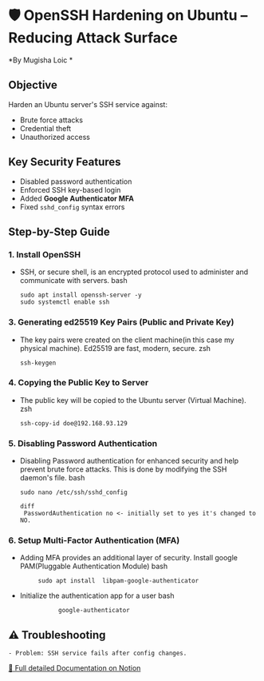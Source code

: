 # 🛡️ OpenSSH Hardening on Ubuntu – Reducing Attack Surface  
*By Mugisha Loic *

## Objective  
Harden an Ubuntu server's SSH service against:  
- Brute force attacks  
- Credential theft  
- Unauthorized access  

##  Key Security Features  
- Disabled password authentication  
- Enforced SSH key-based login  
- Added **Google Authenticator MFA**  
- Fixed `sshd_config` syntax errors  

## Step-by-Step Guide  

### 1. Install OpenSSH  
- SSH, or secure shell, is an encrypted protocol used to administer and communicate with servers.
    bash
    ```
    sudo apt install openssh-server -y
    sudo systemctl enable ssh
    
    ```
    
### 3. Generating ed25519 Key Pairs (Public and Private Key)  
- The key pairs were created on the client machine(in this case my physical machine). Ed25519 are             fast, modern, secure.
    zsh
    ```
    ssh-keygen
    ```
    
### 4. Copying the Public Key to Server 
- The public key will be copied to the Ubuntu server (Virtual Machine).
    zsh
    ```
    ssh-copy-id doe@192.168.93.129
    ```
### 5. Disabling Password Authentication
- Disabling Password authentication for enhanced security and help prevent brute force attacks. This is done by modifying the SSH daemon's file.
    bash
    ```
  sudo nano /etc/ssh/sshd_config

    diff
     PasswordAuthentication no <- initially set to yes it's changed to NO.
    ```
### 6. Setup Multi-Factor Authentication (MFA)
- Adding MFA provides an additional layer of security.
        Install google PAM(Pluggable Authentication Module)
        bash
   ```
        sudo apt install  libpam-google-authenticator
   ```
- Initialize the authentication app for a user
        bash
```
              google-authenticator

  ```
## ⚠️ Troubleshooting  
    - Problem: SSH service fails after config changes.

[📖 Full detailed Documentation on Notion](https://1xVBQ0.short.gy/Server-Hardening)  
